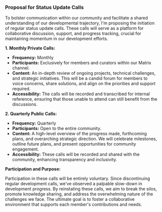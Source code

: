 ### Proposal for Status Update Calls

To bolster communication within our community and facilitate a shared understanding
of our developmental trajectory, I'm proposing the initiation of regular status update
calls. These calls will serve as a platform for collaborative discussion, support, and
progress tracking, crucial for maintaining momentum in our development efforts.

**1. Monthly Private Calls:**

- **Frequency:** Monthly
- **Participants:** Exclusively for members and curators within our Matrix channel.
- **Content:** An in-depth review of ongoing projects, technical challenges, and strategic
  initiatives. This will be a candid forum for members to voice concerns, share solutions,
  and align on the priorities and support required.
- **Accessibility:** The calls will be recorded and transcribed for internal reference,
  ensuring that those unable to attend can still benefit from the discussions.

**2. Quarterly Public Calls:**

- **Frequency:** Quarterly
- **Participants:** Open to the entire community.
- **Content:** A high-level overview of the progress made, forthcoming plans, and
  overarching strategic direction. We will celebrate milestones, outline future plans,
  and present opportunities for community engagement.
- **Accessibility:** These calls will be recorded and shared with the community,
  enhancing transparency and inclusivity.

**Participation and Purpose:**

Participation in these calls will be entirely voluntary. Since discontinuing regular
development calls, we've observed a palpable slow-down in development progress.
By reinstating these calls, we aim to break the silos, promote knowledge sharing,
and address the overwhelming nature of the challenges we face. The ultimate goal
is to foster a collaborative environment that supports each member's contributions and needs.
